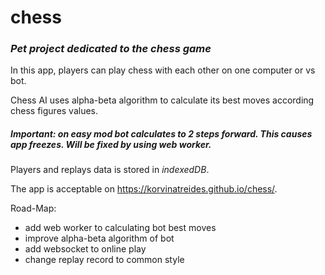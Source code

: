 # chess

### _Pet project dedicated to the chess game_
In this app, players can play chess with each other on one computer or vs bot.

Chess AI uses alpha-beta algorithm to calculate its best moves according chess figures values.
##### Important: on easy mod bot calculates to 2 steps forward. This causes app freezes. Will be fixed by using web worker.

Players and replays data is stored in _indexedDB_. 

The app is acceptable on https://korvinatreides.github.io/chess/.

Road-Map:
- add web worker to calculating bot best moves
- improve alpha-beta algorithm of bot
- add websocket to online play
- change replay record to common style